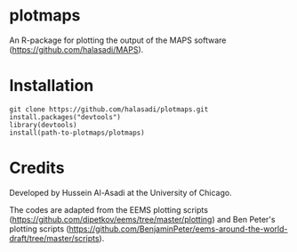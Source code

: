 # plotmaps

An R-package for plotting the output of the MAPS software (https://github.com/halasadi/MAPS). 

# Installation

```
git clone https://github.com/halasadi/plotmaps.git
install.packages("devtools")
library(devtools)
install(path-to-plotmaps/plotmaps)
```

# Credits

Developed by Hussein Al-Asadi at the University of Chicago. 

The codes are adapted from the EEMS plotting scripts (https://github.com/dipetkov/eems/tree/master/plotting)
and Ben Peter's plotting scripts (https://github.com/BenjaminPeter/eems-around-the-world-draft/tree/master/scripts). 
